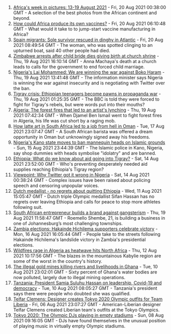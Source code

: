 1. [Africa's week in pictures: 13-19 August 2021](https://www.bbc.co.uk/news/world-africa-58267380) - Fri, 20 Aug 2021 00:38:00 GMT - A selection of the best photos from the African continent and beyond.
2. [How could Africa produce its own vaccines?](https://www.bbc.co.uk/news/world-africa-58270986) - Fri, 20 Aug 2021 06:10:48 GMT - What would it take to to jump-start vaccine manufacturing in Africa?
3. [Spain migrants: Sole survivor rescued in dinghy in Atlantic](https://www.bbc.co.uk/news/world-europe-58279185) - Fri, 20 Aug 2021 08:49:54 GMT - The woman, who was spotted clinging to an upturned boat, said 40 other people had died.
4. [Zimbabwe arrests after child bride dies giving birth at church shrine](https://www.bbc.co.uk/news/world-africa-58270976) - Thu, 19 Aug 2021 16:10:14 GMT - Anna Machaya's death at a church leads to calls for the government to end forced child marriage.
5. [Nigeria's Lai Mohammed: We are winning the war against Boko Haram](https://www.bbc.co.uk/news/world-africa-58270983) - Thu, 19 Aug 2021 13:41:48 GMT - The information minister says Nigeria is winning the war against insecurity and is negotiating with Twitter over the ban.
6. [Tigray crisis: Ethiopian teenagers become pawns in propaganda war](https://www.bbc.co.uk/news/world-africa-58189395) - Thu, 19 Aug 2021 01:25:35 GMT - The BBC is told they were forced to fight for Tigray's rebels, but were words put into their mouths?
7. [Algeria: The forest fires that led to an artist's lynching](https://www.bbc.co.uk/news/world-africa-58260855) - Thu, 19 Aug 2021 07:42:34 GMT - When Djamel Ben Ismail went to fight forest fires in Algeria, his life was cut short by a raging mob.
8. [How latte art in South Africa led to a job from hell in Oman](https://www.bbc.co.uk/news/world-africa-57990393) - Tue, 17 Aug 2021 23:07:47 GMT - A South African barista was offered a dream opportunity in Oman but unknowingly signed away his freedoms.
9. [Nigeria's Kano state moves to ban mannequin heads on Islamic grounds](https://www.bbc.co.uk/news/world-africa-58175709) - Sun, 15 Aug 2021 23:44:39 GMT - The Islamic police in Kano, Nigeria, say shop dummies with heads symbolise "idolatry" and are banned.
10. [Ethiopia: What do we know about aid going into Tigray?](https://www.bbc.co.uk/news/58189049) - Sat, 14 Aug 2021 23:52:00 GMT - Who's preventing desperately needed aid supplies reaching Ethiopia's Tigray region?
11. [Viewpoint: Why Twitter got it wrong in Nigeria](https://www.bbc.co.uk/news/world-africa-58175708) - Sat, 14 Aug 2021 00:38:24 GMT - Complex issues have been raised about policing speech and censoring unpopular voices.
12. [Dutch medallist - no regrets about quitting Ethiopia](https://www.bbc.co.uk/sport/africa/58159734) - Wed, 11 Aug 2021 15:05:47 GMT - Dutch triple Olympic medallist Sifan Hassan has no regrets over leaving Ethiopia and calls for peace to stop more athletes following suit.
13. [South African entrepreneur builds a brand against gangsterism](https://www.bbc.co.uk/news/world-africa-58267814) - Thu, 19 Aug 2021 11:58:47 GMT - Roemello Shembe, 21, is building a business in one of Johannesburg’s most challenging townships.
14. [Zambia elections: Hakainde Hichilema supporters celebrate victory](https://www.bbc.co.uk/news/world-africa-58236586) - Mon, 16 Aug 2021 16:05:44 GMT - People take to the streets following Hakainde Hichilema's landslide victory in Zambia's presidential elections.
15. [Wildfires rage in Algeria as heatwave hits North Africa](https://www.bbc.co.uk/news/world-africa-58184912) - Thu, 12 Aug 2021 10:17:56 GMT - The blazes in the mountainous Kabylie region are some of the worst in the country's history.
16. [The illegal gold mines killing rivers and livelihoods in Ghana](https://www.bbc.co.uk/news/world-africa-58119653) - Tue, 10 Aug 2021 23:02:01 GMT - Sixty percent of Ghana's water bodies are now polluted, largely due to illegal mining operations.
17. [Tanzania: President Samia Suluhu Hassan on leadership, Covid-19 and democracy](https://www.bbc.co.uk/news/world-africa-58157115) - Tue, 10 Aug 2021 08:05:27 GMT - Tanzania's president says there were people who doubted she was qualified.
18. [Telfar Clemens: Designer creates Tokyo 2020 Olympic outfits for Team Liberia](https://www.bbc.co.uk/news/world-africa-58123178) - Fri, 06 Aug 2021 23:07:27 GMT - American-Liberian designer Telfar Clemens created Liberian team's outfits at the Tokyo Olympics.
19. [Tokyo 2020: The Olympic DJs playing in empty stadiums](https://www.bbc.co.uk/news/world-africa-58123179) - Sun, 08 Aug 2021 09:16:05 GMT - DJs have found themselves in the unusual position of playing music in virtually empty Olympic stadiums.
